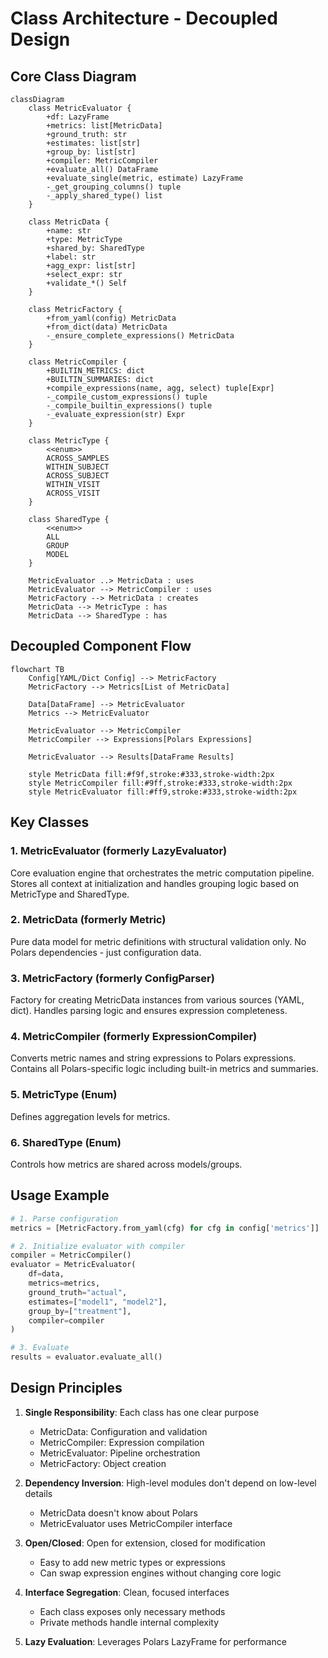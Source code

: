 # Class Architecture - Decoupled Design

## Core Class Diagram

```mermaid
classDiagram
    class MetricEvaluator {
        +df: LazyFrame
        +metrics: list[MetricData]
        +ground_truth: str
        +estimates: list[str]
        +group_by: list[str]
        +compiler: MetricCompiler
        +evaluate_all() DataFrame
        +evaluate_single(metric, estimate) LazyFrame
        -_get_grouping_columns() tuple
        -_apply_shared_type() list
    }

    class MetricData {
        +name: str
        +type: MetricType
        +shared_by: SharedType
        +label: str
        +agg_expr: list[str]
        +select_expr: str
        +validate_*() Self
    }

    class MetricFactory {
        +from_yaml(config) MetricData
        +from_dict(data) MetricData
        -_ensure_complete_expressions() MetricData
    }

    class MetricCompiler {
        +BUILTIN_METRICS: dict
        +BUILTIN_SUMMARIES: dict
        +compile_expressions(name, agg, select) tuple[Expr]
        -_compile_custom_expressions() tuple
        -_compile_builtin_expressions() tuple
        -_evaluate_expression(str) Expr
    }

    class MetricType {
        <<enum>>
        ACROSS_SAMPLES
        WITHIN_SUBJECT
        ACROSS_SUBJECT
        WITHIN_VISIT
        ACROSS_VISIT
    }

    class SharedType {
        <<enum>>
        ALL
        GROUP
        MODEL
    }

    MetricEvaluator ..> MetricData : uses
    MetricEvaluator --> MetricCompiler : uses
    MetricFactory --> MetricData : creates
    MetricData --> MetricType : has
    MetricData --> SharedType : has
```

## Decoupled Component Flow

```mermaid
flowchart TB
    Config[YAML/Dict Config] --> MetricFactory
    MetricFactory --> Metrics[List of MetricData]
    
    Data[DataFrame] --> MetricEvaluator
    Metrics --> MetricEvaluator
    
    MetricEvaluator --> MetricCompiler
    MetricCompiler --> Expressions[Polars Expressions]
    
    MetricEvaluator --> Results[DataFrame Results]
    
    style MetricData fill:#f9f,stroke:#333,stroke-width:2px
    style MetricCompiler fill:#9ff,stroke:#333,stroke-width:2px
    style MetricEvaluator fill:#ff9,stroke:#333,stroke-width:2px
```

## Key Classes

### 1. **MetricEvaluator** (formerly LazyEvaluator)
Core evaluation engine that orchestrates the metric computation pipeline. Stores all context at initialization and handles grouping logic based on MetricType and SharedType.

### 2. **MetricData** (formerly Metric)
Pure data model for metric definitions with structural validation only. No Polars dependencies - just configuration data.

### 3. **MetricFactory** (formerly ConfigParser)
Factory for creating MetricData instances from various sources (YAML, dict). Handles parsing logic and ensures expression completeness.

### 4. **MetricCompiler** (formerly ExpressionCompiler)
Converts metric names and string expressions to Polars expressions. Contains all Polars-specific logic including built-in metrics and summaries.

### 5. **MetricType** (Enum)
Defines aggregation levels for metrics.

### 6. **SharedType** (Enum)
Controls how metrics are shared across models/groups.

## Usage Example

```python
# 1. Parse configuration
metrics = [MetricFactory.from_yaml(cfg) for cfg in config['metrics']]

# 2. Initialize evaluator with compiler
compiler = MetricCompiler()
evaluator = MetricEvaluator(
    df=data,
    metrics=metrics,
    ground_truth="actual",
    estimates=["model1", "model2"],
    group_by=["treatment"],
    compiler=compiler
)

# 3. Evaluate
results = evaluator.evaluate_all()
```

## Design Principles

1. **Single Responsibility**: Each class has one clear purpose
   - MetricData: Configuration and validation
   - MetricCompiler: Expression compilation
   - MetricEvaluator: Pipeline orchestration
   - MetricFactory: Object creation

2. **Dependency Inversion**: High-level modules don't depend on low-level details
   - MetricData doesn't know about Polars
   - MetricEvaluator uses MetricCompiler interface

3. **Open/Closed**: Open for extension, closed for modification
   - Easy to add new metric types or expressions
   - Can swap expression engines without changing core logic

4. **Interface Segregation**: Clean, focused interfaces
   - Each class exposes only necessary methods
   - Private methods handle internal complexity

5. **Lazy Evaluation**: Leverages Polars LazyFrame for performance